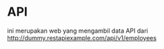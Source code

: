 # API
ini merupakan web yang mengambil data API dari http://dummy.restapiexample.com/api/v1/employees
